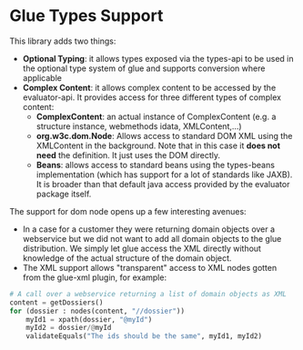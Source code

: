 # Glue Types Support

This library adds two things:

- **Optional Typing**: it allows types exposed via the types-api to be used in the optional type system of glue and supports conversion where applicable
- **Complex Content**: it allows complex content to be accessed by the evaluator-api. It provides access for three different types of complex content:
	- **ComplexContent**: an actual instance of ComplexContent (e.g. a structure instance, webmethods idata, XMLContent,...)
	- **org.w3c.dom.Node**: Allows access to standard DOM XML using the XMLContent in the background. Note that in this case it **does not need** the definition. It just uses the DOM directly.
	- **Beans**: allows access to standard beans using the types-beans implementation (which has support for a lot of standards like JAXB). It is broader than that default java access provided by the evaluator package itself.
	
The support for dom node opens up a few interesting avenues:

- In a case for a customer they were returning domain objects over a webservice but we did not want to add all domain objects to the glue distribution. We simply let glue access the XML directly without knowledge of the actual structure of the domain object.
- The XML support allows "transparent" access to XML nodes gotten from the glue-xml plugin, for example:

```python
# A call over a webservice returning a list of domain objects as XML
content = getDossiers()
for (dossier : nodes(content, "//dossier"))
	myId1 = xpath(dossier, "@myId")
	myId2 = dossier/@myId
	validateEquals("The ids should be the same", myId1, myId2)
```